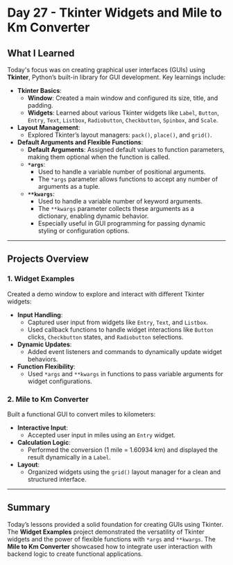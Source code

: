 # Day 27 - Tkinter Widgets and Mile to Km Converter

## What I Learned
Today's focus was on creating graphical user interfaces (GUIs) using **Tkinter**, Python’s built-in library for GUI development. Key learnings include:
- **Tkinter Basics**:
  - **Window**: Created a main window and configured its size, title, and padding.
  - **Widgets**: Learned about various Tkinter widgets like `Label`, `Button`, `Entry`, `Text`, `Listbox`, `Radiobutton`, `Checkbutton`, `Spinbox`, and `Scale`.
- **Layout Management**:
  - Explored Tkinter’s layout managers: `pack()`, `place()`, and `grid()`.
- **Default Arguments and Flexible Functions**:
  - **Default Arguments**: Assigned default values to function parameters, making them optional when the function is called.
  - **`*args`**:
    - Used to handle a variable number of positional arguments.
    - The `*args` parameter allows functions to accept any number of arguments as a tuple.
  - **`**kwargs`**:
    - Used to handle a variable number of keyword arguments.
    - The `**kwargs` parameter collects these arguments as a dictionary, enabling dynamic behavior.
    - Especially useful in GUI programming for passing dynamic styling or configuration options.

---

## Projects Overview

### 1. Widget Examples
Created a demo window to explore and interact with different Tkinter widgets:
- **Input Handling**:
  - Captured user input from widgets like `Entry`, `Text`, and `Listbox`.
  - Used callback functions to handle widget interactions like `Button` clicks, `Checkbutton` states, and `Radiobutton` selections.
- **Dynamic Updates**:
  - Added event listeners and commands to dynamically update widget behaviors.
- **Function Flexibility**:
  - Used `*args` and `**kwargs` in functions to pass variable arguments for widget configurations.

### 2. Mile to Km Converter
Built a functional GUI to convert miles to kilometers:
- **Interactive Input**:
  - Accepted user input in miles using an `Entry` widget.
- **Calculation Logic**:
  - Performed the conversion (1 mile = 1.60934 km) and displayed the result dynamically in a `Label`.
- **Layout**:
  - Organized widgets using the `grid()` layout manager for a clean and structured interface.

---

## Summary
Today’s lessons provided a solid foundation for creating GUIs using Tkinter. The **Widget Examples** project demonstrated the versatility of Tkinter widgets and the power of flexible functions with `*args` and `**kwargs`. The **Mile to Km Converter** showcased how to integrate user interaction with backend logic to create functional applications.
